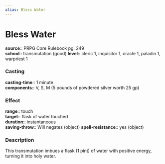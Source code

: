 ```yaml
---
alias: Bless Water
---
```


# Bless Water 

**source**:: PRPG Core Rulebook pg. 249  
**school**:: transmutation (good)
**level**:: cleric 1, inquisitor 1, oracle 1, paladin 1, warpriest 1

### Casting 

**casting-time**:: 1 minute  
**components**:: V, S, M (5 pounds of powdered silver worth 25 gp)

### Effect 

**range**:: touch  
**target**:: flask of water touched  
**duration**:: instantaneous  
**saving-throw**:: Will negates (object)
**spell-resistance**:: yes (object)

### Description 

This transmutation imbues a flask (1 pint) of water with positive energy, turning it into holy water.
